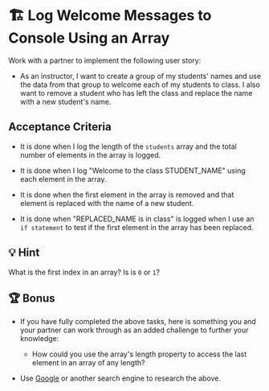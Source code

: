 # 🏗️ Log Welcome Messages to Console Using an Array

Work with a partner to implement the following user story:

* As an instructor, I want to create a group of my students' names and use the data from that group to welcome each of my students to class. I also want to remove a student who has left the class and replace the name with a new student's name. 

## Acceptance Criteria 

* It is done when I log the length of the `students` array and the total number of elements in the array is logged.  

* It is done when I log "Welcome to the class STUDENT_NAME" using each element in the array. 

* It is done when the first element in the array is removed and that element is replaced with the name of a new student.

* It is done when "REPLACED_NAME is in class" is logged when I use an `if statement` to test if the first element in the array has been replaced. 
 
## 💡 Hint

What is the first index in an array? Is is `0` or `1`? 

## 🏆 Bonus

* If you have fully completed the above tasks, here is something you and your partner can work through as an added challenge to further your knowledge:

  * How could you use the array's length property to access the last element in an array of any length?

* Use [Google](https://www.google.com) or another search engine to research the above.
